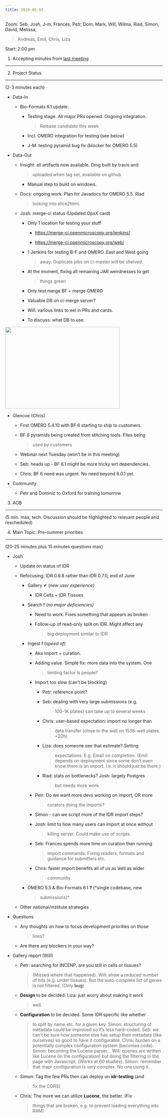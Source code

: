 ```yaml
---
title: 2019-05-07
---
```


Zoom: Seb, Josh, J-m, Frances, Petr, Dom, Mark, Will, Wilma, Riad,
Simon, David, Melissa,

> Andreas, Emil, Chris, Liza

Start: 2:00 pm

1. Accepting minutes from [<u>last meeting</u>](https://docs.google.com/document/d/1-nAi33GaEswtSWpNIROxOcqZ2OSewSpQ7vJTJIR-2No/edit#heading=h.33u25cyvk5w9)
------------------------------------------------------------------------------------------------------------------------------------------------------------

2. Project Status
-----------------

(2-3 minutes each)

-   Data-In

    -   Bio-Formats 6.1 update:

        -   Testing stage. All major PRs opened. Ongoing integration.
            > Release candidate this week

        -   Incl. OMERO integration for testing (see below)

        -   J-M: testing pyramid bug fix (blocker for OMERO 5.5)

-   Data-Out

    -   Insight: all artifacts now available. Dmg built by travis and
        > uploaded when tag set, available on github

        -   Manual step to build on windows.

    -   Docs: ongoing work. Plan for Javadocs for OMERO 5.5. Riad
        > looking into slice2html.

    -   Josh: merge-ci status (Updated OpsX card)

        -   Only 1 location for testing your stuff

            -   [<u>https://merge-ci.openmicroscopy.org/jenkins/</u>](https://merge-ci.openmicroscopy.org/jenkins/)

            -   [<u>https://merge-ci.openmicroscopy.org/web/</u>](https://merge-ci.openmicroscopy.org/web/)

        -   1 Jenkins for testing B-F and OMERO. East and West going
            > away. Duplicate jobs on ci-master will be shelved.

        -   At the moment, fixing all remaining JAR weirdnesses to get
            > things green

        -   Only test merge BF + merge OMERO

        -   Valuable DB on ci-merge server?

        -   Will: various links to eel in PRs and cards.

        -   To discuss: what DB to use.

[<img src="../images/2019-05-07-image1.png" style="width:3.81579in;height:2.72396in" />](https://merge-ci.openmicroscopy.org/jenkins/job/Trigger/)

-   Glencoe (Chris)

    -   First OMERO 5.4.10 with BF 6 starting to ship to customers.

    -   BF 6 pyramids being created from stitching tools. Files being
        > used by customers

    -   Webinar next Tuesday (won’t be in this meeting)

    -   Seb: heads up - BF 6.1 might be more tricky wrt dependencies.

    -   Chris: BF 6 need was urgent. No need beyond 6.0.1 yet.

-   Community

    -   Petr and Dominic to Oxford for training tomorrow

3. AOB
------

(5 min. max; tech. Discussion should be highlighted to relevant people
and rescheduled)

4. Main Topic: Pre-summer priorities
------------------------------------

(20-25 minutes plus 15 minutes questions max)

-   Josh

    -   Update on status of IDR

    -   Refocusing: IDR 0.6.8 rather than IDR 0.7.0, end of June

        -   Gallery ✔ (*new user experience)*

            -   IDR Cells + IDR Tissues

        -   Search **!** (*no major deficiencies)*

            -   Need to work. Fixes something that appears as broken

            -   Follow-up of read-only split on IDR. Might affect any
                > big deployment similar to IDR

        -   Ingest **!** (*speed of)*

            -   Aka import + curation.

            -   Adding value. Simple fix: more data into the system. One
                > limiting factor is people?

            -   Import too slow (can’t be blocking)

                -   Petr: reference point?

                -   Seb: dealing with very large submissions (e.g.
                    > 100-1K plates) can take up to several weeks

                -   Chris: user-based expectation: import no longer than
                    > data transfer (close to the wall on 1536-well
                    > plates. \~20h)

                -   Liza: does someone see that estimate? Setting
                    > expectations. E.g. Email on completion. (Emil:
                    > depends on deployment since some don’t even know
                    > there *is* an import. I.e. it should just be
                    > there.)

                -   Riad: stats on bottlenecks? Josh: largely Postgres
                    > but needs more work

            -   Petr: Do we want more devs working on import, OR more
                > curators doing the imports?

            -   Simon - can we script more of the IDR import steps?

            -   Josh: limit to how many users can import at once without
                > killing server. Could make use of scripts.

            -   Seb: Frances spends more time on curation than running
                > import commands. Fixing readers, formats and guidance
                > for submitters etc.

            -   Chris: faster import benefits all of us as well as wider
                > community.

        -   OMERO 5.5 & Bio-Formats 6.1 **?** (*single codebase, new
            > submissions)*

    -   Other national/institute strategies

-   Questions

    -   Any thoughts on how to focus development priorities on those
        > lines?

    -   Are there any blockers in your way?

-   Gallery report (Will)

    -   Petr: searching for INCENP, are you still in cells or tissues?
        > (Missed where that happened). Will: show a reduced number of
        > hits (e.g. under tissues). But the auto-complete list of genes
        > is *not* filtered. (Only **bug**)

    -   **Design** to be decided. Liza: just worry about making it work
        > well.

    -   **Configuration** to be decided. Some IDR specific like whether
        > to split by name etc. for a given key. Simon: structuring of
        > metadata could be improved so it’s less hard-coded. Seb: we
        > can’t be sure how someone else has setup their metadata (like
        > ourselves) so good to have it configurable. Chris: burden on a
        > potentially complex configuration system (becomes code).
        > Simon: becoming the Lucene parser… Will: queries are written
        > like Lucene (in the configuration) but doing the filtering in
        > the page with Javascript. (Works at 60 studies). Simon:
        > remember that mapr configuration is very complex. No one using
        > it.

    -   Simon: Tag the few PRs then can deploy on **idr-testing** (and
        > fix the CORS)

    -   Chris: The more we can utilize **Lucene**, the better. (Fix
        > things that are broken, e.g. to prevent loading everything
        > into RAM)
